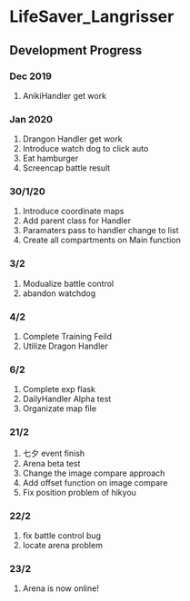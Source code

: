 # LifeSaver_Langrisser

## Development Progress

### Dec 2019
1. AnikiHandler get work

### Jan 2020
1. Drangon Handler get work
2. Introduce watch dog to click auto
3. Eat hamburger
4. Screencap battle result

### 30/1/20
1. Introduce coordinate maps
2. Add parent class for Handler
3. Paramaters pass to handler change to list
4. Create all compartments on Main function

### 3/2
1. Modualize battle control
2. abandon watchdog 

### 4/2
1. Complete Training Feild
2. Utilize Dragon Handler

### 6/2
1. Complete exp flask
2. DailyHandler Alpha test
3. Organizate map file

### 21/2
1. 七夕 event finish
2. Arena beta test
3. Change the image compare approach
4. Add offset function on image compare
5. Fix position problem of hikyou

### 22/2
1. fix battle control bug
2. locate arena problem

### 23/2
1. Arena is now online!
